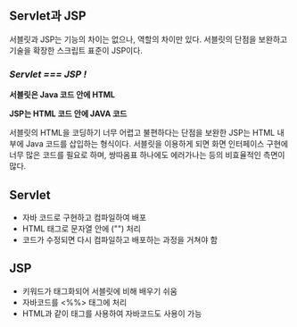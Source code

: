 ## Servlet과 JSP

서블릿과 JSP는 기능의 차이는 없으나, 역할의 차이만 있다. 서블릿의 단점을 보완하고 기술을 확장한 스크립트 표준이 JSP이다. 

### *Servlet === JSP !*

**서블릿은 Java 코드 안에 HTML**

**JSP는 HTML 코드 안에 JAVA 코드**

서블릿의 HTML을 코딩하기 너무 어렵고 불편하다는 단점을 보완한 JSP는 HTML 내부에 Java 코드를 삽입하는 형식이다. 서블릿을 이용하게 되면 화면 인터페이스 구현에 너무 많은 코드를 필요로 하며, 쌍따옴표 하나에도 에러가나는 등의 비효율적인 측면이 많다.

## Servlet

- 자바 코드로 구현하고 컴파일하여 배포
- HTML 태그로 문자열 안에 ("") 처리
- 코드가 수정되면 다시 컴파일하고 배포하는 과정을 거쳐야 함

## JSP

- 키워드가 태그화되어 서블릿에 비해 배우기 쉬움
- 자바코드를 <%%> 태그에 처리
- HTML과 같이 태그를 사용하여 자바코드도 사용이 가능

